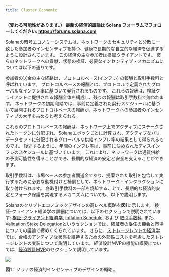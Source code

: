 ```yaml
---
title: Cluster Economic
---
```


**（変わる可能性があります。） 最新の経済的議論は Solana フォーラムでフォローしてください: https://forums.solana.com**

Solanaの暗号エコノミーシステムは、ネットワークのセキュリティと分散に一致した参加者のインセンティブを持つ、健康で長期的な自立的な経済を促進するように設計されています。 この経済の主な参加者は検証クライアントです。 彼らのネットワークへの貢献、状態の検証、必要なインセンティブ・メカニズムについては以下の通りです。

参加者の送金の主な経路は、プロトコルベース(インフレ) の報酬と取引手数料と呼ばれています。 プロトコルベースの報酬とは、プロトコルで定義されたグローバルなインフレ率に基づいて発行されるものです。 これらの報酬は、検証クライアントに提供される報酬全体を構成し、残りの報酬は取引手数料で賄われます。 ネットワークの初期段階では、事前に定義された発行スケジュールに基づいて展開されるプロトコルベースの報酬が、ネットワークへの参加者のインセンティブの大半を占めると考えられる。

これらのプロトコルベースの報酬は、ネットワーク上でアクティブにステークされたトークンに分配され、Solanaエポックごとに計算され、アクティブなバリデータセットに分配されるグローバルな供給インフレ率の結果として得られるものです。 後述するように、年間のインフレ率は、事前に決められたディスインフレのスケジュールに基づいています。 これにより、ネットワークは通貨供給の予測可能性を得ることができ、長期的な経済の安定と安全を支えることができます。

取引手数料は、市場ベースの参加者間送金であり、提案された取引を包含して実行するために必要な動機付けと補償として、ネットワーク・インタラクションに取り付けられます。 各取引手数料の一部を焼却することで、長期的な経済的安定とフォーク保護を実現するメカニズムについても、以下で説明します。

Solanaのクリプトエコノミックデザインの高レベル概略を**図1**に示します。 検証-クライアント経済学の詳細については、以下のセクションで説明されています: [検証-クライアント経済学](ed_validation_client_economics/ed_vce_overview.md), [Inflation Schedule](ed_validation_client_economics/ed_vce_state_validation_protocol_based_rewards.md), および [取引手数料](ed_validation_client_economics/ed_vce_state_validation_transaction_fees.md). また、[Validation Stake Delegation](ed_validation_client_economics/ed_vce_validation_stake_delegation.md)というセクションでは、検証者の委任の機会と市場についての議論で締めくくられています。 さらに、[ストレージレントの経済学](ed_storage_rent_economics.md)では、台帳のアクティブな状態を維持するための外部性コストを考慮したストレージレントの実装について説明しています。 経済設計MVPの機能の概要については、[経済設計MVP](ed_mvp.md)のセクションで説明しています。

![](/img/economic_design_infl_230719.png)

**図1**：ソラナの経済的インセンティブのデザインの概略。
